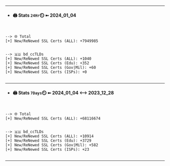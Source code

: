 

---
- #### 🖨️ **Stats** `24Hr`⏲️ ➼ 2024_01_04
```console


--> 🌐 Total
[+] New/ReNewed SSL Certs (ALL): +7949985


--> 🇧🇩 bd_ccTLDs
[+] New/ReNewed SSL Certs (ALL): +1040
[+] New/ReNewed SSL Certs (Edu): +352
[+] New/ReNewed SSL Certs (Gov|Mil): +60
[+] New/ReNewed SSL Certs (ISPs): +0


```

---
- #### 🖨️ **Stats** `7Days`⏲️ ➼ 2024_01_04 <--> 2023_12_28
```console


--> 🌐 Total
[+] New/ReNewed SSL Certs (ALL): +68116674


--> 🇧🇩 bd_ccTLDs
[+] New/ReNewed SSL Certs (ALL): +10914
[+] New/ReNewed SSL Certs (Edu): +3729
[+] New/ReNewed SSL Certs (Gov|Mil): +582
[+] New/ReNewed SSL Certs (ISPs): +23


```

---

